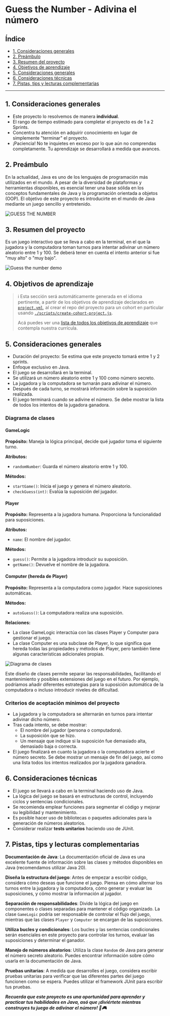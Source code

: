 # Guess the Number - Adivina el número

## Índice

* [1. Consideraciones generales](#1-consideraciones-generales)
* [2. Preámbulo](#2-preámbulo)
* [3. Resumen del proyecto](#3-resumen-del-proyecto)
* [4. Objetivos de aprendizaje](#4-objetivos-de-aprendizaje)
* [5. Consideraciones generales](#5-consideraciones-generales)
* [6. Consideraciones técnicas](#6-consideraciones-técnicas)
* [7. Pistas, tips y lecturas complementarias](#7-pistas-tips-y-lecturas-complementarias)
---

## 1. Consideraciones generales

* Este proyecto lo resolvemos de manera **individual**.
* El rango de tiempo estimado para completar el proyecto es de 1 a 2 Sprints.
* Concentra tu atención en adquirir conocimiento en lugar de simplemente "terminar" el proyecto.
* ¡Paciencia! No te inquietes en exceso por lo que aún no comprendas completamente.
Tu aprendizaje se desarrollará a medida que avances.

## 2. Preámbulo

En la actualidad, Java es uno de los lenguajes de programación más utilizados
en el mundo. A pesar de la diversidad de plataformas y herramientas disponibles,
es esencial tener una base sólida en los conceptos fundamentales de Java y la
programación orientada a objetos (OOP). El objetivo de este proyecto es
introducirte en el mundo de Java mediante un juego sencillo y entretenido.

![GUESS THE NUMBER](/assets/guess-the-number.png)

## 3. Resumen del proyecto

Es un juego interactivo que se lleva a cabo en la terminal, en el que la
jugadora y la computadora toman turnos para intentar adivinar un número aleatorio
entre 1 y 100. Se deberá tener en cuenta el intento anterior si fue "muy alto" o "muy bajo".

![Guess the number demo](/assets/guess-the-number-demo.gif)

## 4. Objetivos de aprendizaje

> ℹ️ Esta sección será automáticamente generada en el idioma pertinente, a partir
> de los objetivos de aprendizaje declarados en [`project.yml`](./project.yml),
> al crear el repo del proyecto para un cohort en particular usando
> [`./scripts/create-cohort-project.js`](../../scripts#create-cohort-project-coaches).
>
> Acá puedes ver una [lista de todos los objetivos de aprendizaje](../../learning-objectives/data.yml)
> que contempla nuestra currícula.

## 5. Consideraciones generales

* Duración del proyecto: Se estima que este proyecto tomará entre 1 y 2 sprints.
* Enfoque exclusivo en Java.
* El juego se desarrollará en la terminal.
* Se utilizará un número aleatorio entre 1 y 100 como número secreto.
* La jugadora y la computadora se turnarán para adivinar el número.
* Después de cada turno, se mostrará información sobre la suposición realizada.
* El juego terminará cuando se adivine el número. Se debe mostrar la lista de
todos los intentos de la jugadora ganadora.

### Diagrama de clases

#### GameLogic

**Propósito:**
Maneja la lógica principal, decide qué jugador toma el siguiente turno.

**Atributos:**

* `randomNumber`: Guarda el número aleatorio entre 1 y 100.

**Métodos:**

* `startGame()`: Inicia el juego y genera el número aleatorio.
* `checkGuess(int)`: Evalúa la suposición del jugador.

#### Player

**Propósito:**
Representa a la jugadora humana. Proporciona la funcionalidad para suposiciones.

**Atributos:**

* `name`: El nombre del jugador.

**Métodos:**

* `guess()`: Permite a la jugadora introducir su suposición.
* `getName()`: Devuelve el nombre de la jugadora.

#### Computer (hereda de Player)

**Propósito:**
Representa a la computadora como jugador.
Hace suposiciones automáticas.

**Métodos:**

* `autoGuess()`: La computadora realiza una suposición.

**Relaciones:**

* La clase GameLogic interactúa con las clases Player y Computer
para gestionar el juego.
* La clase Computer es una subclase de Player, lo que significa
que hereda todas las propiedades y métodos de Player, pero también
tiene algunas características adicionales propias.

![Diagrama de clases](https://mermaid.ink/svg/pako:eNp9UlFPwjAQ_itN5YHJINHHhZAYTdBEjRGfdD4c2zEma7u0VxOC8NttVwYjQV_W9fvuvrv7ehueqRx5wrMKjLkrodAgUslYc2dTi8a8LfHZijnqKQhkG88yNmRf8A0jS2U1egWZK8F0c_RavpTECHSBFLIPxEsFa9Ssbo6rs-h1i2ZLzFZNF32vV_i_-DQ26rG5UhWCDEkDJqCU_RnpUhYfn8y1YCJX3LNb_zkz1OWwbcAH7OXHPw69twLkeepWidoS6iM7HsPckIaMJpOOXvAy3Fv7QntMuuoBubjRGtaPpaHdgyQsUO_CuGiOc60weBFdentb3FvsdPoRC6odfBoUHNXI71zW7mBE6KszYfu4g06ltlAn43Tww0b8sRD_SPKYC9TuuXK3gY1MymmJzhKeuN8cF2ArSnkqfShYUrO1zHhC2mLMbZ0D4X5nebKAyjgU85KUftpvtT9iXoN8V6qN2f4CAl791g)

Este diseño de clases permite separar las responsabilidades, facilitando
el mantenimiento y  posibles extensiones del juego en el futuro.
Por ejemplo, podríamos añadir diferentes estrategias para la suposición
automática de la computadora o incluso introducir niveles de dificultad.

### **Criterios de aceptación mínimos del proyecto**

* La jugadora y la computadora se alternarán en turnos para
 intentar adivinar dicho número.
* Tras cada intento, se debe mostrar:
  - El nombre del jugador (persona o computadora).
  - La suposición que se hizo.
  - Un mensaje que indique si la suposición fue demasiado alta, demasiado baja
  o correcta.
* El juego finalizará en cuanto la jugadora o la computadora acierte el
número secreto. Se debe mostrar un mensaje de fin del juego, así como una lista
todos los intentos realizados por la jugadora ganadora.

## 6. Consideraciones técnicas

* El juego se llevará a cabo en la terminal haciendo uso de Java.
* La lógica del juego se basará en estructuras de control,
incluyendo ciclos y sentencias condicionales.
* Se recomienda emplear funciones para segmentar el código y mejorar
su legibilidad y mantenimiento.
* Es posible hacer uso de bibliotecas o paquetes adicionales para
la generación de números aleatorios.
* Considerar realizar **tests unitarios** haciendo uso de JUnit.

## 7. Pistas, tips y lecturas complementarias

**Documentación de Java**: La documentación oficial de Java es una excelente fuente de información sobre las clases y métodos disponibles en Java
(recomendamos utilizar Java 20).

**Diseña la estructura del juego**: Antes de empezar a escribir código, considera cómo deseas que funcione el juego. Piensa en cómo alternar los turnos entre la jugadora y la computadora, cómo generar y evaluar las suposiciones, y cómo mostrar la información al jugador.

**Separación de responsabilidades**: Divide la lógica del juego en componentes o clases separadas para mantener el código organizado. La clase `GameLogic` podría ser responsable de controlar el flujo del juego, mientras que las clases `Player` y `Computer` se encargan de las suposiciones.

**Utiliza bucles y condicionales**: Los bucles y las sentencias condicionales serán esenciales en este proyecto para controlar los turnos, evaluar las suposiciones y determinar el ganador.

**Manejo de números aleatorios**: Utiliza la clase `Random` de Java para generar el número secreto aleatorio. Puedes encontrar información sobre cómo usarla en la documentación de Java.

**Pruebas unitarias**: A medida que desarrolles el juego, considera escribir pruebas unitarias para verificar que las diferentes partes del juego funcionen como se espera. Puedes utilizar el framework JUnit para escribir tus pruebas.


***Recuerda que este proyecto es una oportunidad para aprender y practicar tus habilidades en Java, asó que ¡diviértete mientras construyes tu juego de adivinar el número! 🎲🎮***
